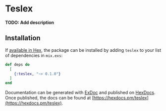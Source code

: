 # Teslex

**TODO: Add description**

## Installation

If [available in Hex](https://hex.pm/docs/publish), the package can be installed
by adding `teslex` to your list of dependencies in `mix.exs`:

```elixir
def deps do
  [
    {:teslex, "~> 0.1.0"}
  ]
end
```

Documentation can be generated with [ExDoc](https://github.com/elixir-lang/ex_doc)
and published on [HexDocs](https://hexdocs.pm). Once published, the docs can
be found at [https://hexdocs.pm/teslex](https://hexdocs.pm/teslex).

